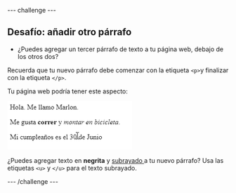 --- challenge ---

## Desafío: añadir otro párrafo

- ¿Puedes agregar un tercer párrafo de texto a tu página web, debajo de los otros dos?

Recuerda que tu nuevo párrafo debe comenzar con la etiqueta `<p>`y finalizar con la etiqueta `</p>`.

Tu página web podría tener este aspecto:

![captura de pantalla](images/birthday-paragraph.png)

¿Puedes agregar texto en **negrita** y <u> subrayado </u> a tu nuevo párrafo? Usa las etiquetas `<u>` y `</u>` para el texto subrayado.

--- /challenge ---